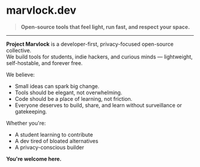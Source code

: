 # marvlock.dev

> **Open-source tools that feel light, run fast, and respect your space.**

---

**Project Marvlock** is a developer-first, privacy-focused open-source collective.  
We build tools for students, indie hackers, and curious minds — lightweight, self-hostable, and forever free.

We believe:
- Small ideas can spark big change.
- Tools should be elegant, not overwhelming.
- Code should be a place of learning, not friction.
- Everyone deserves to build, share, and learn without surveillance or gatekeeping.

Whether you're:
- A student learning to contribute  
- A dev tired of bloated alternatives  
- A privacy-conscious builder  

**You're welcome here.**
